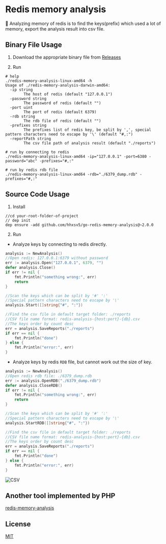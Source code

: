 Redis memory analysis
======

🔎  Analyzing memory of redis is to find the keys(prefix) which used a lot of memory, export the analysis result into csv file.

## Binary File Usage

1. Download the appropriate binary file from [Releases](https://github.com/hhxsv5/go-redis-memory-analysis/releases)

2. Run

```Shell
# help
./redis-memory-analysis-linux-amd64 -h
Usage of ./redis-memory-analysis-darwin-amd64:
  -ip string
    	The host of redis (default "127.0.0.1")
  -password string
    	The password of redis (default "")
  -port uint
    	The port of redis (default 6379)
  -rdb string
    	The rdb file of redis (default "")
  -prefixes string
    	The prefixes list of redis key, be split by ',', special pattern characters need to escape by '\' (default "#,:")
  -reportPath string
    	The csv file path of analysis result (default "./reports")

# run by connecting to redis
./redis-memory-analysis-linux-amd64 -ip="127.0.0.1" -port=6380 -password="abc" -prefixes="#,:"

# run by redis rdb file
./redis-memory-analysis-linux-amd64 -rdb="./6379_dump.rdb" -prefixes="#,:"
```

## Source Code Usage

1. Install

```Shell
//cd your-root-folder-of-project
// dep init
dep ensure -add github.com/hhxsv5/go-redis-memory-analysis@~2.0.0
```

2. Run

- Analyze keys by connecting to redis directly.

```Go
analysis := NewAnalysis()
//Open redis: 127.0.0.1:6379 without password
err := analysis.Open("127.0.0.1", 6379, "")
defer analysis.Close()
if err != nil {
    fmt.Println("something wrong:", err)
    return
}

//Scan the keys which can be split by '#' ':'
//Special pattern characters need to escape by '\'
analysis.Start([]string{"#", ":"})

//Find the csv file in default target folder: ./reports
//CSV file name format: redis-analysis-{host:port}-{db}.csv
//The keys order by count desc
err = analysis.SaveReports("./reports")
if err == nil {
    fmt.Println("done")
} else {
    fmt.Println("error:", err)
}
```

- Analyze keys by redis `RDB` file, but cannot work out the size of key.

```Go
analysis := NewAnalysis()
//Open redis rdb file: ./6379_dump.rdb
err := analysis.OpenRDB("./6379_dump.rdb")
defer analysis.CloseRDB()
if err != nil {
    fmt.Println("something wrong:", err)
    return
}

//Scan the keys which can be split by '#' ':'
//Special pattern characters need to escape by '\'
analysis.StartRDB([]string{"#", ":"})

//Find the csv file in default target folder: ./reports
//CSV file name format: redis-analysis-{host:port}-{db}.csv
//The keys order by count desc
err = analysis.SaveReports("./reports")
if err == nil {
    fmt.Println("done")
} else {
    fmt.Println("error:", err)
}
```

![CSV](https://raw.githubusercontent.com/hhxsv5/go-redis-memory-analysis/master/examples/demo.png)

## Another tool implemented by PHP

[redis-memory-analysis](https://github.com/hhxsv5/redis-memory-analysis)


## License

[MIT](https://github.com/hhxsv5/go-redis-memory-analysis/blob/master/LICENSE)
